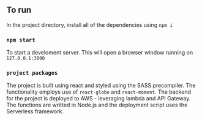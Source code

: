 ## To run

In the project directory, install all of the dependencies using `npm i`

### `npm start`

To start a develoment server. This will open a browser window running on `127.0.0.1:3000`

### `project packages`

The project is built using react and styled using the SASS precompiler. The functionality employs use of `react-globe` and `react-moment`. The backend for the project is deployed to AWS - leveraging lambda and API Gateway. The functions are writted in Node.js and the deployment script uses the Serverless framework.
